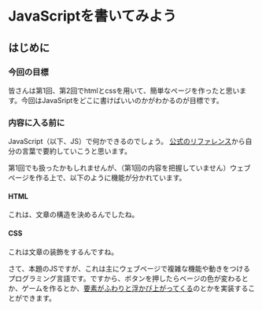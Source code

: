 # JavaScriptを書いてみよう

## はじめに

### 今回の目標
皆さんは第1回、第2回でhtmlとcssを用いて、簡単なページを作ったと思います。今回はJavaSriptをどこに書けばいいのかがわかるのが目標です。

### 内容に入る前に
JavaScript（以下、JS）で何かできるのでしょう。
[公式のリファレンス](https://developer.mozilla.org/ja/docs/Learn/JavaScript/First_steps/What_is_JavaScript)から自分の言葉で要約していこうと思います。

第1回でも扱ったかもしれませんが、（第1回の内容を把握していません）ウェブページを作る上で、以下のように機能が分かれています。

#### HTML
これは、文章の構造を決めるんでしたね。

#### CSS
これは文章の装飾をするんですね。

さて、本題のJSですが、これは主にウェブページで複雑な機能や動きをつけるプログラミング言語です。ですから、ボタンを押したらページの色が変わるとか、ゲームを作るとか、[要素がふわりと浮かび上がってくる](https://office.cybozu.co.jp/)のとかを実装することができます。

